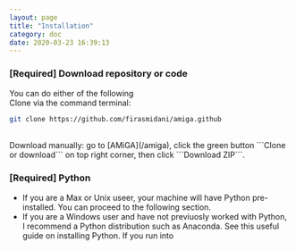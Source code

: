 ```yaml
---
layout: page
title: "Installation"
category: doc
date: 2020-03-23 16:39:13
---
```


### [Required] Download repository or code

You can do either of the following
<br />
Clone via the command terminal:

```zsh
git clone https://github.com/firasmidani/amiga.github
```
<br />
Download manually: go to [AMiGA](/amiga), click the green button ```Clone or download``` on top right corner, then click ```Download ZIP```.

### [Required] Python

* If you are a Max or Unix useer, your machine will have Python pre-installed. You can proceed to the following section.
* If you are a Windows user and have not previuosly worked with Python, I recommend a Python distribution such as Anaconda. See this useful guide on installing Python. If you run into

